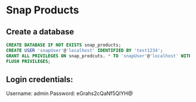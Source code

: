 # Snap Products

## Create a database

```sql
CREATE DATABASE IF NOT EXISTS snap_products;
CREATE USER 'snapUser'@'localhost' IDENTIFIED BY 'test1234';
GRANT ALL PRIVILEGES ON snap_prodcuts. * TO 'snapUser'@'localhost' WITH GRANT OPTION;
FLUSH PRIVILEGES;
```

## Login credentials:

Username: admin
Password: eGrahs2cQaNf5QIYH@